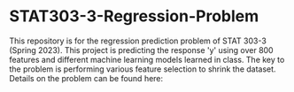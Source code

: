 # STAT303-3-Regression-Problem
This repository is for the regression prediction problem of STAT 303-3 (Spring 2023).  This project is predicting the response 'y' using over 800 features and different machine learning models learned in class. The key to the problem is performing various feature selection to shrink the dataset.  Details on the problem can be found here:
